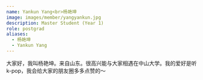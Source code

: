 ```yaml
---
name: Yankun Yang<br>杨艳坤
image: images/member/yangyankun.jpg
description: Master Student (Year 1)
role: postgrad
aliases:
  - 杨艳坤
  - Yankun Yang
---
```


<centre>
大家好，我叫杨艳坤。来自山东。很高兴能与大家相遇在中山大学。我的爱好是听k-pop，我会给大家的朋友圈多多点赞的～
</centre>
